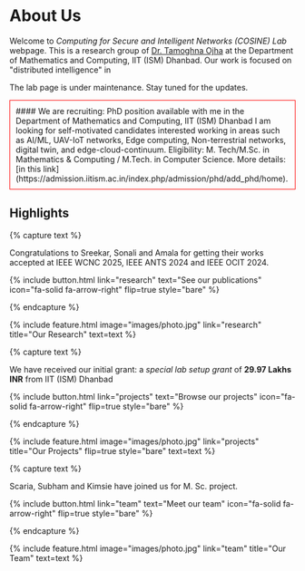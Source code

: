 ---
---

# About Us

Welcome to _Computing for Secure and Intelligent Networks (COSINE) Lab_ webpage. This is a research group of [Dr. Tamoghna Ojha](https://people.iitism.ac.in/~tamoghnaojha/) at the Department of Mathematics and Computing, IIT (ISM) Dhanbad. Our work is focused on "distributed intelligence" in 

The lab page is under maintenance. Stay tuned for the updates.

<div style="border: 1px solid red; padding: 10px;">
#### We are recruiting: PhD position available with me in the Department of Mathematics and Computing, IIT (ISM) Dhanbad
I am looking for self-motivated candidates interested working in areas such as AI/ML, UAV-IoT networks, Edge computing, Non-terrestrial networks, digital twin, and edge-cloud-continuum. Eligibility: M. Tech/M.Sc. in Mathematics & Computing / M.Tech. in Computer Science. More details: [in this link](https://admission.iitism.ac.in/index.php/admission/phd/add_phd/home).
</div>


## Highlights

{% capture text %}

Congratulations to Sreekar, Sonali and Amala for getting their works accepted at IEEE WCNC 2025, IEEE ANTS 2024 and IEEE OCIT 2024.

{%
  include button.html
  link="research"
  text="See our publications"
  icon="fa-solid fa-arrow-right"
  flip=true
  style="bare"
%}

{% endcapture %}

{%
  include feature.html
  image="images/photo.jpg"
  link="research"
  title="Our Research"
  text=text
%}

{% capture text %}

We have received our initial grant: a _special lab setup grant_ of **29.97 Lakhs INR** from IIT (ISM) Dhanbad

{%
  include button.html
  link="projects"
  text="Browse our projects"
  icon="fa-solid fa-arrow-right"
  flip=true
  style="bare"
%}

{% endcapture %}

{%
  include feature.html
  image="images/photo.jpg"
  link="projects"
  title="Our Projects"
  flip=true
  style="bare"
  text=text
%}

{% capture text %}

Scaria, Subham and Kimsie have joined us for M. Sc. project.

{%
  include button.html
  link="team"
  text="Meet our team"
  icon="fa-solid fa-arrow-right"
  flip=true
  style="bare"
%}

{% endcapture %}

{%
  include feature.html
  image="images/photo.jpg"
  link="team"
  title="Our Team"
  text=text
%}
